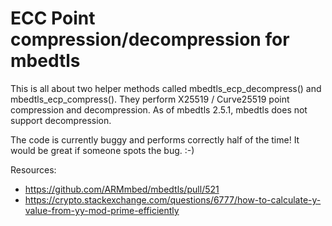 # ECC Point compression/decompression for mbedtls

This is all about two helper methods called mbedtls_ecp_decompress() and mbedtls_ecp_compress().
They perform X25519 / Curve25519 point compression and decompression.
As of mbedtls 2.5.1, mbedtls does not support decompression.

The code is currently buggy and performs correctly half of the time!
It would be great if someone spots the bug. :-)


Resources:
- https://github.com/ARMmbed/mbedtls/pull/521
- https://crypto.stackexchange.com/questions/6777/how-to-calculate-y-value-from-yy-mod-prime-efficiently
